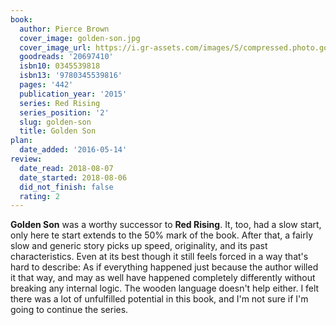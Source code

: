 ```yaml
---
book:
  author: Pierce Brown
  cover_image: golden-son.jpg
  cover_image_url: https://i.gr-assets.com/images/S/compressed.photo.goodreads.com/books/1461354417l/20697410._SX98_.jpg
  goodreads: '20697410'
  isbn10: 0345539818
  isbn13: '9780345539816'
  pages: '442'
  publication_year: '2015'
  series: Red Rising
  series_position: '2'
  slug: golden-son
  title: Golden Son
plan:
  date_added: '2016-05-14'
review:
  date_read: 2018-08-07
  date_started: 2018-08-06
  did_not_finish: false
  rating: 2
---
```


**Golden Son** was a worthy successor to **Red Rising**. It, too, had a slow start, only here te start extends to the 50% mark of the book. After that, a fairly slow and generic story picks up speed, originality, and its past characteristics. Even at its best though it still feels forced in a way that's hard to describe: As if everything happened just because the author willed it that way, and may as well have happened completely differently without breaking any internal logic. The wooden language doesn't help either. I felt there was a lot of unfulfilled potential in this book, and I'm not sure if I'm going to continue the series.
